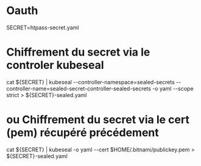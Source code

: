 # Oauth

SECRET=htpass-secret.yaml

# Chiffrement du secret via le controler kubeseal
cat ${SECRET}  | kubeseal --controller-namespace=sealed-secrets --controller-name=sealed-secret-controller-sealed-secrets -o yaml --scope strict > ${SECRET}-sealed.yaml

# ou Chiffrement du secret via le cert (pem) récupéré précédement
cat ${SECRET} | kubeseal -o yaml --cert $HOME/.bitnami/publickey.pem > ${SECRET}-sealed.yaml


